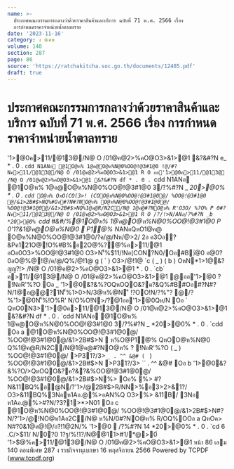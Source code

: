 ```yaml
---
name: >-
  ประกาศคณะกรรมการกลางว่าด้วยราคาสินค้าและบริการ ฉบับที่ 71 พ.ศ. 2566 เรื่อง
  การกำหนดราคาจำหน่ายน้ำตาลทราย
date: '2023-11-16'
category: ง พิเศษ
volume: 140
section: 287
page: 86
source: 'https://ratchakitcha.soc.go.th/documents/12485.pdf'
draft: true
---
```


# ประกาศคณะกรรมการกลางว่าด้วยราคาสินค้าและบริการ ฉบับที่ 71 พ.ศ. 2566 เรื่อง การกำหนดราคาจำหน่ายน้ำตาลทราย

'1>@0ค>11/@13@/N@ O /01@ค@2>%คO@O3>&1>@1 &?&#?N e_ * . 0 . `cdd N1ANอ @1O@ห% 1@ค@O@ห%N@0%OO@!@3#1@0 !@/#?Nค>11/@13@/N@ O /01@ค@2>%คO@O3>&1>@1 R O ออ'1>@0ค>11/@13@ /N@ O /01@ค@2>%คO@O3>&1>@1 &?&#?N df * . 0 . `cdd N1ANอ @1O@ห% 1@ค@O@ห%N@0%OO@!@3#1@0 3/?%#?N _ *20>@0% * . 0 . `cdd O@ห% QหO(CO(3>! (COO@ห%N@0%OO@!@3#1@0@/ %OO@!@3#1@0 @/&1>2B#$>NQ%#Oอ#?N#?NO@ห% O@ห%N@0%OO@!@3#1@0@/ %OO@!@3#1@0@/&1>2B#$>NQ%1@ค@R/N2C/N@ 1@ค@#?NO@ห% R'O3O/ %?O% P 0#?Nค>11/@13@/N@ O /01@ค@2>%คO@O3>&1>@1 R O /?/!>N/ANอ/?%#?N _b *20>@0% `cdd #&#/%@1O@ห% 1@ค@O@ห%N@0%OO@!@3#1@0 P 0'1?&1@ค@O@ห%N@0  P1@% N*ANอQหO1@ค@ O@ห%N@0%OO@!@3#1@0/?ค/@/Nห/@>2/ 2อ ค3Oอ?&Pค121O@!O%#B%อ2O@%?@%ค>11/@1 อOอ0O3>%OO@!@3#1@0 O3>N'็%$11/!Nอ(CON?N0/Oอ#B)่@0 อ@0?0อO@%@!@/ค/@/Q%/@!1@ g ( ` ) O3>/@!1@ `c ( _ ) ( b ) OหN*1>1@&?ญญ?!> /N@ O /01@ค@2>%คO@O3>&1>@1 * . 0 . `cb` ค>11/@13@/N@ O /01@ค@2>%คO@O3>&1>@1 @ออ'1>@0 ? !NอR'%?O Oอ _ '1>@0&?&%?OQหOQO&?ค?&Q%#B#Oอ#?N#?N/1@อ@@?1N'็%1>0>N/3@ห%@N'ี !?OO!N/?%"? @/?%'1>@0N'็%!O%R' N/O%O!N>/?@1ออ'1>@0Qห/N Oอ ` QหO0N3>'1>@0ค>11/@13@/N@ O /01@ค@2>%คO@O3>&1>@1 &?&#?N df * . 0 . `cdd N1ANอ @1O@ห% 1@ค@O@ห%N@0%OO@!@3#1@0 3/?%#?N _ *20>@0% * . 0 . `cdd Oอ a @1O@ห%N@0%OO@!@3#1@0@/ %OO@!@3#1@0@/&1>2B#$>N  ห%O@P1@% QหOO@ห%N@0 Q%1@ค@R/N2C/N@1@ค@#?NO@ห% ? !NอR'%?O ( _ ) %OO@!@3#1@0@/ >P31?/3> `_ . ^^ &@# ( ` ) %OO@!@3#1@0@/&1>2B#$>N >P31?/3> `` . ^^ &@# Oอ b '1>@0&?&%?O/>QหOQO&?ค?&?&%OO@!@3#1@0@/ %OO@!@3#1@0@/&1>2B#$>N%> Oอ% %> #?N&11BQ%อ@N/?'1>/@2B#$>R/NN>%อ3>2>&1?/ O3>&11BQ%3Nอห1Aอ.@%>อAN%Q O3>%> &11B/ 3Nอ ห1Aอ.@%>#?N/?3?1>*>N01 Oอ c @1O@ห%N@0%OO@!@3#1@0@/ %OO@!@3#1@0@/&1>2B#$>N#?N/?'1>/@!NO@ห1Aอ2C/N@ ห%N/0#?NO@ห% R/OQ%OOอ a QหOค> N#?0&1@ค@!@/อ?!1@2N/% '1>@0  /?%#?N 14 *20>@0% * . 0 . `cd 6 .C/>$11/ N/0?0 1?ฐ/%!1?/N@@11>#1/*@>0์ '1>$@%ค>11/@13@/N@ O /01@ค@2>%คO@O3>&1>@1 หน้า 86 เลม 140 ตอนพิเศษ 287 ง ราชกิจจานุเบกษา 16 พฤศจิกายน 2566 Powered by TCPDF (www.tcpdf.org)
